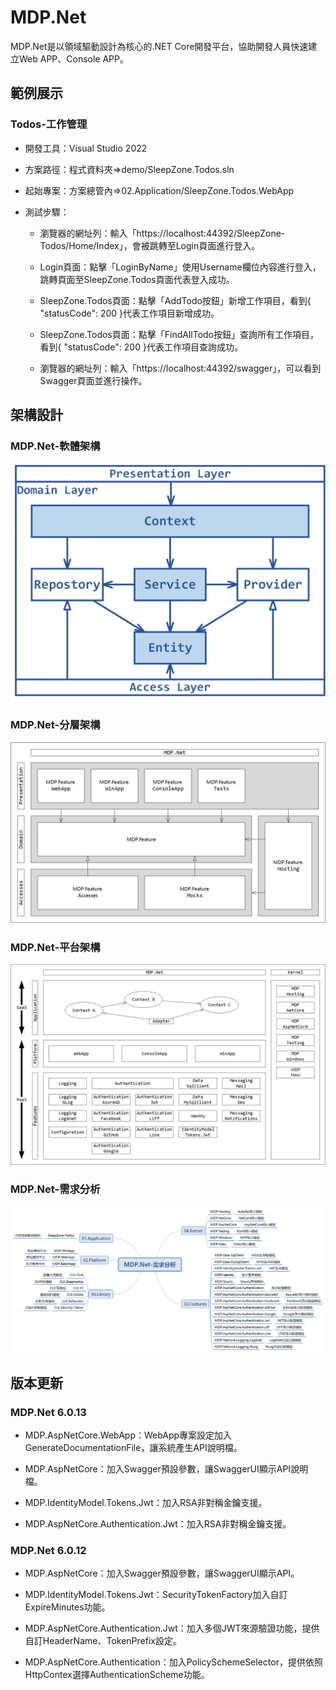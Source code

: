 # MDP.Net 

MDP.Net是以領域驅動設計為核心的.NET Core開發平台，協助開發人員快速建立Web APP、Console APP。


## 範例展示

### Todos-工作管理

- 開發工具：Visual Studio 2022 

- 方案路徑：程式資料夾=>demo/SleepZone.Todos.sln

- 起始專案：方案總管內=>02.Application/SleepZone.Todos.WebApp

- 測試步驟：
  
  - 瀏覽器的網址列：輸入「https://localhost:44392/SleepZone-Todos/Home/Index」，會被跳轉至Login頁面進行登入。
  
  - Login頁面：點擊「LoginByName」使用Username欄位內容進行登入，跳轉頁面至SleepZone.Todos頁面代表登入成功。
  
  - SleepZone.Todos頁面：點擊「AddTodo按鈕」新增工作項目，看到{ "statusCode": 200 }代表工作項目新增成功。

  - SleepZone.Todos頁面：點擊「FindAllTodo按鈕」查詢所有工作項目，看到{ "statusCode": 200 }代表工作項目查詢成功。

  - 瀏覽器的網址列：輸入「https://localhost:44392/swagger」，可以看到Swagger頁面並進行操作。
  

## 架構設計

### MDP.Net-軟體架構

![MDP.Net-軟體架構](https://raw.githubusercontent.com/Clark159/MDP.Net/master/doc/MDP.Net-%E8%BB%9F%E9%AB%94%E6%9E%B6%E6%A7%8B.png)

### MDP.Net-分層架構

![MDP.Net-分層架構](https://raw.githubusercontent.com/Clark159/MDP.Net/master/doc/MDP.Net-%E5%88%86%E5%B1%A4%E6%9E%B6%E6%A7%8B.png)

### MDP.Net-平台架構

![MDP.Net-平台架構](https://raw.githubusercontent.com/Clark159/MDP.Net/master/doc/MDP.Net-%E5%B9%B3%E5%8F%B0%E6%9E%B6%E6%A7%8B.png)

### MDP.Net-需求分析

![MDP.Net-需求分析](https://raw.githubusercontent.com/Clark159/MDP.Net/master/doc/MDP.Net-%E9%9C%80%E6%B1%82%E5%88%86%E6%9E%90.png)


## 版本更新

### MDP.Net 6.0.13

- MDP.AspNetCore.WebApp：WebApp專案設定加入GenerateDocumentationFile，讓系統產生API說明檔。

- MDP.AspNetCore：加入Swagger預設參數，讓SwaggerUI顯示API說明檔。

- MDP.IdentityModel.Tokens.Jwt：加入RSA非對稱金鑰支援。

- MDP.AspNetCore.Authentication.Jwt：加入RSA非對稱金鑰支援。


### MDP.Net 6.0.12

- MDP.AspNetCore：加入Swagger預設參數，讓SwaggerUI顯示API。

- MDP.IdentityModel.Tokens.Jwt：SecurityTokenFactory加入自訂ExpireMinutes功能。

- MDP.AspNetCore.Authentication.Jwt：加入多個JWT來源驗證功能，提供自訂HeaderName、TokenPrefix設定。

- MDP.AspNetCore.Authentication：加入PolicySchemeSelector，提供依照HttpContex選擇AuthenticationScheme功能。
